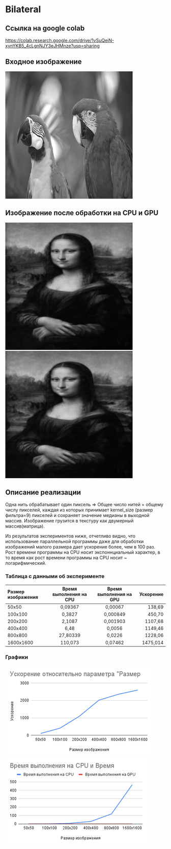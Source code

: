 # Bilateral

## Ссылка на google colab
https://colab.research.google.com/drive/1vSuQeiN-xynYKB5_4cLgnNJY3eJHMnze?usp=sharing

## Входное изображение
![image.bmp](https://github.com/YanaShurinova/HPC/blob/main/Bilateral/image.bmp)

## Изображение после обработки на CPU и GPU
![CPU.bmp](https://github.com/YanaShurinova/HPC/blob/main/Bilateral/CPU.bmp)
![GPU.bmp](https://github.com/YanaShurinova/HPC/blob/main/Bilateral/GPU.bmp)

## Описание реализации
Одна нить обрабатывает один пиксель => Общее число нитей = общему числу пикселей, каждая из которых 
принимает kernel_size (размер фильтра=9) пикселей и сохраняет значение медианы в выходной массив.
Изображение грузится в текстуру как двумерный массив(матрица).

Из результатов экспериментов ниже, отчетливо видно, что использование параллельной программы даже для
обработки изображений малого размера дает ускорение более, чем в 100 раз.
Рост времени программы на CPU носит экспоннциальный характер, в то время как рост времени программы на CPU носит 
~ логарифмический.

### Таблица с данными об эксперименте
| Размер изображения  | Время выполнения на CPU  | Время выполнения на GPU| Ускорение |
|:------------------- |:------------------------:|:----------------------:| ---------:|
| 50х50               | 0,09367                  | 0,00067                | 138,69    |
| 100х100             | 0,3827                   | 0,000849               | 450,70    |
| 200х200             | 2,1087                   | 0,001903               | 1107,68   |
| 400х400             | 6,48                     | 0,0056                 | 1149,46   |
| 800х800             | 27,80339                 | 0,0226                 | 1228,06   |
| 1600х1600           | 110,073                  | 0,07462                | 1475,014  |


### Графики
![usc.png](https://raw.githubusercontent.com/YanaShurinova/HPC/main/Bilateral/usc.png)
![time.png](https://raw.githubusercontent.com/YanaShurinova/HPC/main/Bilateral/time.png)
